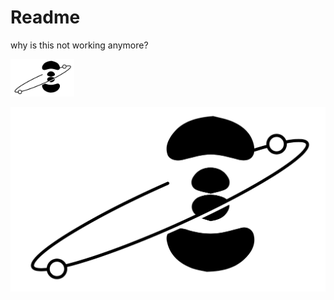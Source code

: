 # Readme

why is this not working anymore?

<img src="img/test4.png" alt="FPGA Functional block diagram" style="zoom: 10%;" />

![](img/test4.png)
